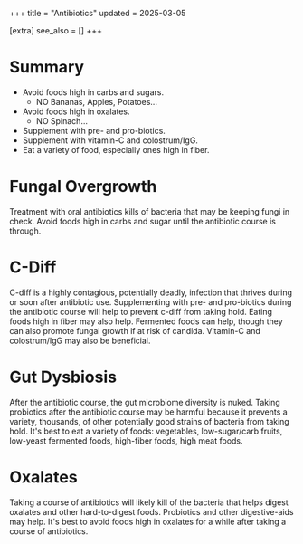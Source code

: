 +++
title = "Antibiotics"
updated = 2025-03-05

[extra]
see_also = []
+++

# Summary
- Avoid foods high in carbs and sugars.
    - NO Bananas, Apples, Potatoes...
- Avoid foods high in oxalates.
    - NO Spinach...
- Supplement with pre- and pro-biotics.
- Supplement with vitamin-C and colostrum/IgG.
- Eat a variety of food, especially ones high in fiber.


# Fungal Overgrowth
Treatment with oral antibiotics kills of bacteria that may be keeping fungi in check. Avoid foods high in carbs and sugar until the antibiotic course is through.

# C-Diff
C-diff is a highly contagious, potentially deadly, infection that thrives during or soon after antibiotic use. Supplementing with pre- and pro-biotics during the antibiotic course will help to prevent c-diff from taking hold. Eating foods high in fiber may also help. Fermented foods can help, though they can also promote fungal growth if at risk of candida. Vitamin-C and colostrum/IgG may also be beneficial.

# Gut Dysbiosis
After the antibiotic course, the gut microbiome diversity is nuked. Taking probiotics after the antibiotic course may be harmful because it prevents a variety, thousands, of other potentially good strains of bacteria from taking hold. It's best to eat a variety of foods: vegetables, low-sugar/carb fruits, low-yeast fermented foods, high-fiber foods, high meat foods.

# Oxalates
Taking a course of antibiotics will likely kill of the bacteria that helps digest oxalates and other hard-to-digest foods. Probiotics and other digestive-aids may help. It's best to avoid foods high in oxalates for a while after taking a course of antibiotics.
